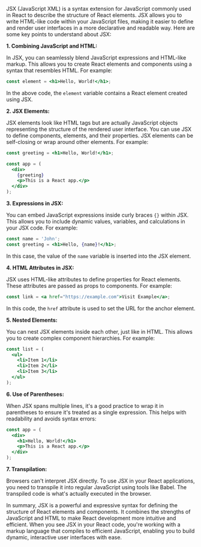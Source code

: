 JSX (JavaScript XML) is a syntax extension for JavaScript commonly used in React to describe the structure of React elements. JSX allows you to write HTML-like code within your JavaScript files, making it easier to define and render user interfaces in a more declarative and readable way. Here are some key points to understand about JSX:

**1. Combining JavaScript and HTML:**

In JSX, you can seamlessly blend JavaScript expressions and HTML-like markup. This allows you to create React elements and components using a syntax that resembles HTML. For example:

```jsx
const element = <h1>Hello, World!</h1>;
```

In the above code, the `element` variable contains a React element created using JSX.

**2. JSX Elements:**

JSX elements look like HTML tags but are actually JavaScript objects representing the structure of the rendered user interface. You can use JSX to define components, elements, and their properties. JSX elements can be self-closing or wrap around other elements. For example:

```jsx
const greeting = <h1>Hello, World!</h1>;

const app = (
  <div>
    {greeting}
    <p>This is a React app.</p>
  </div>
);
```

**3. Expressions in JSX:**

You can embed JavaScript expressions inside curly braces `{}` within JSX. This allows you to include dynamic values, variables, and calculations in your JSX code. For example:

```jsx
const name = 'John';
const greeting = <h1>Hello, {name}!</h1>;
```

In this case, the value of the `name` variable is inserted into the JSX element.

**4. HTML Attributes in JSX:**

JSX uses HTML-like attributes to define properties for React elements. These attributes are passed as props to components. For example:

```jsx
const link = <a href="https://example.com">Visit Example</a>;
```

In this code, the `href` attribute is used to set the URL for the anchor element.

**5. Nested Elements:**

You can nest JSX elements inside each other, just like in HTML. This allows you to create complex component hierarchies. For example:

```jsx
const list = (
  <ul>
    <li>Item 1</li>
    <li>Item 2</li>
    <li>Item 3</li>
  </ul>
);
```

**6. Use of Parentheses:**

When JSX spans multiple lines, it's a good practice to wrap it in parentheses to ensure it's treated as a single expression. This helps with readability and avoids syntax errors:

```jsx
const app = (
  <div>
    <h1>Hello, World!</h1>
    <p>This is a React app.</p>
  </div>
);
```

**7. Transpilation:**

Browsers can't interpret JSX directly. To use JSX in your React applications, you need to transpile it into regular JavaScript using tools like Babel. The transpiled code is what's actually executed in the browser.

In summary, JSX is a powerful and expressive syntax for defining the structure of React elements and components. It combines the strengths of JavaScript and HTML to make React development more intuitive and efficient. When you see JSX in your React code, you're working with a markup language that compiles to efficient JavaScript, enabling you to build dynamic, interactive user interfaces with ease.